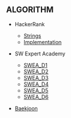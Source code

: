 ## ALGORITHM

* HackerRank
    * [Strings](https://github.com/yuueuni/algorithm/tree/master/Strings)
    * [Implementation](https://github.com/yuueuni/algorithm/tree/master/Implementation)

* SW Expert Academy
    * [SWEA_D1](https://github.com/yuueuni/algorithm/tree/master/SWEA_D1)
    * [SWEA_D2](https://github.com/yuueuni/algorithm/tree/master/SWEA_D2)
    * [SWEA_D3](https://github.com/yuueuni/algorithm/tree/master/SWEA_D3)
    * [SWEA_D4](https://github.com/yuueuni/algorithm/tree/master/SWEA_D4)
    * [SWEA_D5](https://github.com/yuueuni/algorithm/tree/master/SWEA_D5)
    * [SWEA_D6](https://github.com/yuueuni/algorithm/tree/master/SWEA_D6)

* [Baekjoon](https://github.com/yuueuni/algorithm/tree/master/baekjoon)